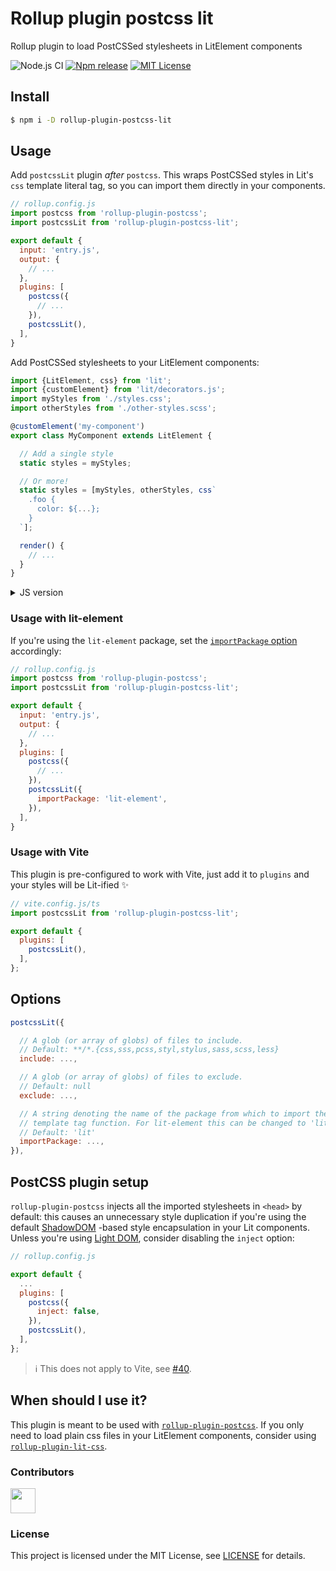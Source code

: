 # Rollup plugin postcss lit

Rollup plugin to load PostCSSed stylesheets in LitElement components

![Node.js CI](https://github.com/umbopepato/rollup-plugin-postcss-lit/workflows/Node.js%20CI/badge.svg)
[![Npm release](https://img.shields.io/npm/v/rollup-plugin-postcss-lit.svg)](https://npmjs.org/package/rollup-plugin-postcss-lit)
[![MIT License](https://img.shields.io/badge/license-MIT-brightgreen)](LICENSE)

## Install

```bash
$ npm i -D rollup-plugin-postcss-lit
```

## Usage

Add `postcssLit` plugin _after_ `postcss`. This wraps PostCSSed styles in Lit's `css`
template literal tag, so you can import them directly in your components.

```javascript
// rollup.config.js
import postcss from 'rollup-plugin-postcss';
import postcssLit from 'rollup-plugin-postcss-lit';

export default {
  input: 'entry.js',
  output: {
    // ...
  },
  plugins: [
    postcss({
      // ...
    }),
    postcssLit(),
  ],
}
```

Add PostCSSed stylesheets to your LitElement components:

```typescript
import {LitElement, css} from 'lit';
import {customElement} from 'lit/decorators.js';
import myStyles from './styles.css';
import otherStyles from './other-styles.scss';

@customElement('my-component')
export class MyComponent extends LitElement {

  // Add a single style
  static styles = myStyles;

  // Or more!
  static styles = [myStyles, otherStyles, css`
    .foo {
      color: ${...};
    }
  `];

  render() {
    // ...
  }
}
```

<details>
<summary>JS version</summary>

```javascript
import {LitElement, css} from 'lit';
import myStyles from './styles.css';
import otherStyles from './other-styles.scss';

export class MyComponent extends LitElement {

  // Add a single style
  static get styles() {
    return myStyles;
  }

  // Or more!
  static get styles() {
    return [myStyles, otherStyles, css`
      .foo {
        color: ${...};
      }
    `];
  }

  render() {
    // ...
  }
}

customElements.define('my-component', MyComponent);
```

</details>

### Usage with lit-element

If you're using the `lit-element` package, set the [`importPackage` option](#options) accordingly:

```javascript
// rollup.config.js
import postcss from 'rollup-plugin-postcss';
import postcssLit from 'rollup-plugin-postcss-lit';

export default {
  input: 'entry.js',
  output: {
    // ...
  },
  plugins: [
    postcss({
      // ...
    }),
    postcssLit({
      importPackage: 'lit-element',
    }),
  ],
}
```

### Usage with Vite

This plugin is pre-configured to work with Vite, just add it to `plugins` and your styles will be Lit-ified ✨

```javascript
// vite.config.js/ts
import postcssLit from 'rollup-plugin-postcss-lit';

export default {
  plugins: [
    postcssLit(),
  ],
};
```

## Options

```javascript
postcssLit({

  // A glob (or array of globs) of files to include.
  // Default: **/*.{css,sss,pcss,styl,stylus,sass,scss,less}
  include: ...,

  // A glob (or array of globs) of files to exclude.
  // Default: null
  exclude: ...,

  // A string denoting the name of the package from which to import the `css`
  // template tag function. For lit-element this can be changed to 'lit-element'
  // Default: 'lit'
  importPackage: ...,
}),
```

## PostCSS plugin setup

`rollup-plugin-postcss` injects all the imported stylesheets in `<head>` by default: this causes an unnecessary style
duplication if you're using the default [ShadowDOM](https://developer.mozilla.org/en-US/docs/Web/Web_Components/Using_shadow_DOM)
-based style encapsulation in your Lit components. Unless you're using
[Light DOM](https://lit.dev/docs/components/shadow-dom/#implementing-createrenderroot),
consider disabling the `inject` option:

```javascript
// rollup.config.js

export default {
  ...
  plugins: [
    postcss({
      inject: false,
    }),
    postcssLit(),
  ],
};
```

> ℹ️ This does not apply to Vite, see [#40](https://github.com/umbopepato/rollup-plugin-postcss-lit/issues/40).

## When should I use it?

This plugin is meant to be used with [`rollup-plugin-postcss`](https://github.com/egoist/rollup-plugin-postcss).
If you only need to load plain css files in your LitElement components,
consider using [`rollup-plugin-lit-css`](https://github.com/bennypowers/rollup-plugin-lit-css).

### Contributors

<a href="https://github.com/umbopepato/rollup-plugin-postcss-lit/graphs/contributors">
  <img src="https://contributors-img.web.app/image?repo=umbopepato/rollup-plugin-postcss-lit" height="40"/>
</a>


### License

This project is licensed under the MIT License, see [LICENSE](./LICENSE) for details.
